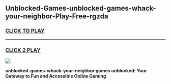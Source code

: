 
## Unblocked-Games-unblocked-games-whack-your-neighbor-Play-Free-rgzda
<h3>
<a href="https://premium76.site?title=unblocked-games-whack-your-neighbor&ref=15A">CLICK TO PLAY</a></h3>
<hr>

<h3>
<a href="https://premium76.site?title=unblocked-games-whack-your-neighbor&ref=15A">CLICK 2 PLAY</a>
  
</h3>

<a href="https://premium76.site?title=unblocked-games-whack-your-neighbor&ref=15A"><img src="https://clearcache.store/games.png"></a>


**unblocked-games-whack-your-neighbor games unblocked: Your Gateway to Fun and Accessible Online Gaming**
